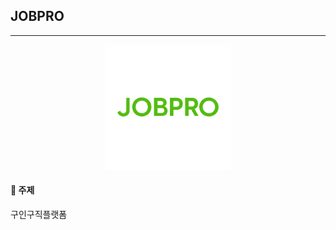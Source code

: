 ## JOBPRO

---
<div align="center">
    <img src="./Project_Main/src/main/webapp/img/logo/JOBPRO.webp" alt="JOBPRO"
        style="height: 200px"/>
</div>

#### 🎯&nbsp;주제

구인구직플랫폼



